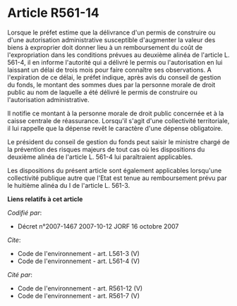 # Article R561-14

Lorsque le préfet estime que la délivrance d'un permis de construire ou d'une autorisation administrative susceptible
d'augmenter la valeur des biens à exproprier doit donner lieu à un remboursement du coût de l'expropriation dans les
conditions prévues au deuxième alinéa de l'article L. 561-4, il en informe l'autorité qui a délivré le permis ou
l'autorisation en lui laissant un délai de trois mois pour faire connaître ses observations. A l'expiration de ce délai, le
préfet indique, après avis du conseil de gestion du fonds, le montant des sommes dues par la personne morale de droit public
au nom de laquelle a été délivré le permis de construire ou l'autorisation administrative. 

Il notifie ce montant à la personne morale de droit public concernée et à la caisse centrale de réassurance. Lorsqu'il s'agit
d'une collectivité territoriale, il lui rappelle que la dépense revêt le caractère d'une dépense obligatoire. 

Le président du conseil de gestion du fonds peut saisir le ministre chargé de la prévention des risques majeurs de tout cas
où les dispositions du deuxième alinéa de l'article L. 561-4 lui paraîtraient applicables. 

Les dispositions du présent article sont également applicables lorsqu'une collectivité publique autre que l'Etat est tenue au
remboursement prévu par le huitième alinéa du I de l'article L. 561-3.

**Liens relatifs à cet article**

_Codifié par_:

  - Décret n°2007-1467 2007-10-12 JORF 16 octobre 2007

_Cite_:

  - Code de l'environnement - art. L561-3 (V)
  - Code de l'environnement - art. L561-4 (V)

_Cité par_:

  - Code de l'environnement - art. R561-12 (V)
  - Code de l'environnement - art. R561-7 (V)
